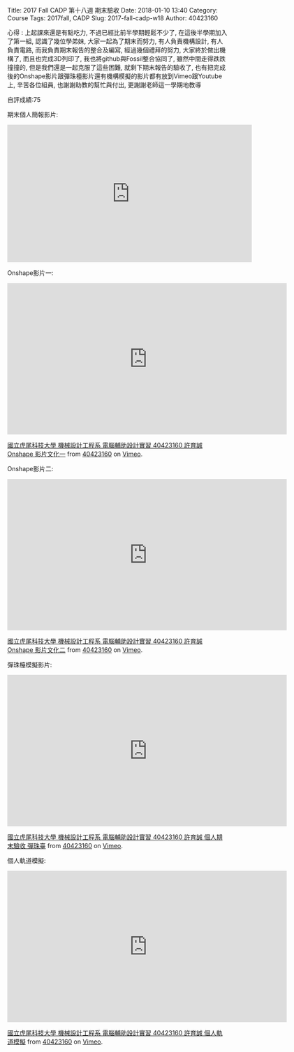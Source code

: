 Title: 2017 Fall CADP 第十八週 期末驗收
Date: 2018-01-10 13:40
Category: Course
Tags: 2017fall, CADP
Slug: 2017-fall-cadp-w18
Author: 40423160


<!-- PELICAN_END_SUMMARY -->

心得 : 上起課來還是有點吃力, 不過已經比前半學期輕鬆不少了, 在這後半學期加入了第一組, 認識了幾位學弟妹, 大家一起為了期末而努力, 有人負責機構設計, 有人負責電路, 而我負責期末報告的整合及編寫, 經過幾個禮拜的努力, 大家終於做出機構了, 而且也完成3D列印了, 我也將github與Fossil整合協同了, 雖然中間走得跌跌撞撞的, 但是我們還是一起克服了這些困難, 就剩下期末報告的驗收了, 也有把完成後的Onshape影片跟彈珠檯影片還有機構模擬的影片都有放到Vimeo跟Youtube上, 辛苦各位組員, 也謝謝助教的幫忙與付出, 更謝謝老師這一學期地教導

自評成績:75


期末個人簡報影片:

<iframe width="560" height="315" src="https://www.youtube.com/embed/ASgzBx4Emms" frameborder="0" allow="autoplay; encrypted-media" allowfullscreen></iframe>


Onshape影片一:

<iframe src="https://player.vimeo.com/video/250096665" width="640" height="347" frameborder="0" webkitallowfullscreen mozallowfullscreen allowfullscreen></iframe>
<p><a href="https://vimeo.com/250096665">國立虎尾科技大學 機械設計工程系 電腦輔助設計實習 40423160 許育誠 Onshape 影片文化一</a> from <a href="https://vimeo.com/user73308565">40423160</a> on <a href="https://vimeo.com">Vimeo</a>.</p>


Onshape影片二:

<iframe src="https://player.vimeo.com/video/250098570" width="640" height="347" frameborder="0" webkitallowfullscreen mozallowfullscreen allowfullscreen></iframe>
<p><a href="https://vimeo.com/250098570">國立虎尾科技大學 機械設計工程系 電腦輔助設計實習 40423160 許育誠 Onshape 影片文化二</a> from <a href="https://vimeo.com/user73308565">40423160</a> on <a href="https://vimeo.com">Vimeo</a>.</p>


彈珠檯模擬影片:

<iframe src="https://player.vimeo.com/video/249897827" width="640" height="347" frameborder="0" webkitallowfullscreen mozallowfullscreen allowfullscreen></iframe>
<p><a href="https://vimeo.com/249897827">國立虎尾科技大學 機械設計工程系 電腦輔助設計實習 40423160 許育誠 個人期末驗收 彈珠臺</a> from <a href="https://vimeo.com/user73308565">40423160</a> on <a href="https://vimeo.com">Vimeo</a>.</p>


個人軌道模擬:

<iframe src="https://player.vimeo.com/video/250241069" width="640" height="347" frameborder="0" webkitallowfullscreen mozallowfullscreen allowfullscreen></iframe>
<p><a href="https://vimeo.com/250241069">國立虎尾科技大學 機械設計工程系 電腦輔助設計實習 40423160 許育誠 個人軌道模擬</a> from <a href="https://vimeo.com/user73308565">40423160</a> on <a href="https://vimeo.com">Vimeo</a>.</p>